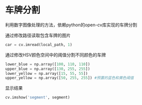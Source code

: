 # 车牌分割
利用数字图像处理的方法，依赖python的open-cv库实现的车牌分割

通过修改路径读取包含车牌的图片

```python
car = cv.imread(local_path, 1)
```

通过修改HSV颜色空间中的阈值分割不同颜色的车牌

```python
lower_blue = np.array([100, 110, 110])
upper_blue = np.array([130, 255, 255])
lower_yellow = np.array([15, 55, 55])
upper_yellow = np.array([50, 255, 255]) #预置的蓝色和黄色阈值
```

显示结果

```python
cv.imshow('segment', segment)
```

